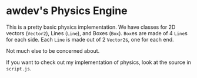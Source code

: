 # awdev's Physics Engine
This is a pretty basic physics implementation. We have classes for 2D vectors (`Vector2`), Lines (`Line`), and Boxes (`Box`). `Box`es are made of 4 `Line`s for each side. Each `Line` is made out of 2 `Vector2`s, one for each end.

Not much else to be concerned about.

If you want to check out my implementation of physics, look at the source in `script.js`.